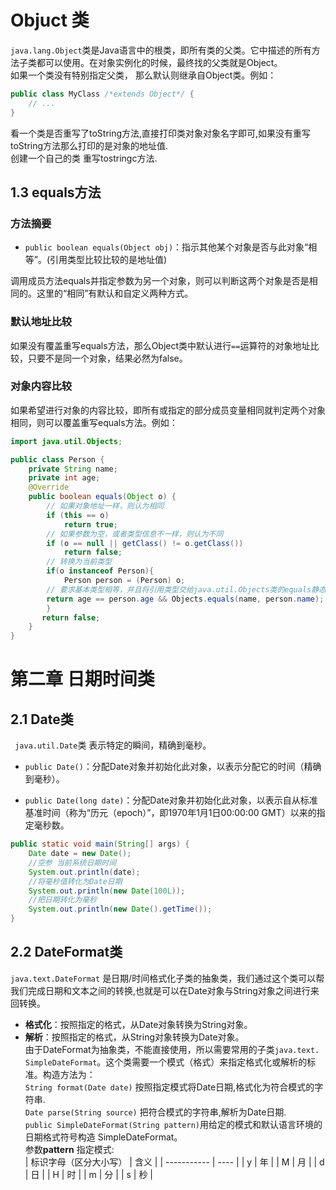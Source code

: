 # Objuct 类  

`java.lang.Object`类是Java语言中的根类，即所有类的父类。它中描述的所有方法子类都可以使用。在对象实例化的时候，最终找的父类就是Object。  
如果一个类没有特别指定父类，  那么默认则继承自Object类。例如：

```java
public class MyClass /*extends Object*/ {
    // ...
}
```

看一个类是否重写了toString方法,直接打印类对象对象名字即可,如果没有重写toString方法那么打印的是对象的地址值.  
创建一个自己的类 重写tostringc方法.  

## 1.3 equals方法

### 方法摘要

* `public boolean equals(Object obj)`：指示其他某个对象是否与此对象“相等”。(引用类型比较比较的是地址值)

调用成员方法equals并指定参数为另一个对象，则可以判断这两个对象是否是相同的。这里的“相同”有默认和自定义两种方式。

### 默认地址比较

如果没有覆盖重写equals方法，那么Object类中默认进行`==`运算符的对象地址比较，只要不是同一个对象，结果必然为false。

### 对象内容比较

如果希望进行对象的内容比较，即所有或指定的部分成员变量相同就判定两个对象相同，则可以覆盖重写equals方法。例如：

```java
import java.util.Objects;

public class Person {
    private String name;
    private int age;
    @Override
    public boolean equals(Object o) {
        // 如果对象地址一样，则认为相同
        if (this == o)
            return true;
        // 如果参数为空，或者类型信息不一样，则认为不同
        if (o == null || getClass() != o.getClass())
            return false;
        // 转换为当前类型
        if(o instanceof Person){
            Person person = (Person) o;
        // 要求基本类型相等，并且将引用类型交给java.util.Objects类的equals静态方法取用结果
        return age == person.age && Objects.equals(name, person.name);
        }
       return false;
    }
}
```

# 第二章 日期时间类  

## 2.1 Date类  

` java.util.Date`类 表示特定的瞬间，精确到毫秒。  
- `public Date()`：分配Date对象并初始化此对象，以表示分配它的时间（精确到毫秒）。  

- `public Date(long date)`：分配Date对象并初始化此对象，以表示自从标准基准时间（称为“历元（epoch）”，即1970年1月1日00:00:00 GMT）以来的指定毫秒数。  

```java
public static void main(String[] args) {
    Date date = new Date();
    //空参 当前系统日期时间
    System.out.println(date);
    //将毫秒值转化为Date日期
    System.out.println(new Date(100L));
    //把日期转化为毫秒
    System.out.println(new Date().getTime());
}
```

## 2.2 DateFormat类

`java.text.DateFormat` 是日期/时间格式化子类的抽象类，我们通过这个类可以帮我们完成日期和文本之间的转换,也就是可以在Date对象与String对象之间进行来回转换。  

* **格式化**：按照指定的格式，从Date对象转换为String对象。  
* **解析**：按照指定的格式，从String对象转换为Date对象。  
由于DateFormat为抽象类，不能直接使用，所以需要常用的子类`java.text.    SimpleDateFormat`。这个类需要一个模式（格式）来指定格式化或解析的标准。构造方法为：  
`String format(Date date)` 按照指定模式将Date日期,格式化为符合模式的字符串.  
`Date parse(String source)` 把符合模式的字符串,解析为Date日期.  
`public SimpleDateFormat(String pattern)`用给定的模式和默认语言环境的日期格式符号构造 SimpleDateFormat。  
参数**pattern** 指定模式:  
| 标识字母（区分大小写） | 含义   |
| ----------- | ---- |
| y           | 年    |
| M           | 月    |
| d           | 日    |
| H           | 时    |
| m           | 分    |
| s           | 秒    |